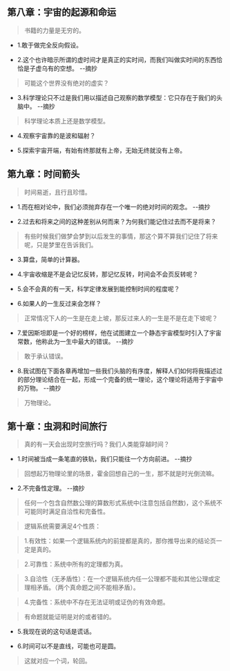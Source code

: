 ## 第八章：宇宙的起源和命运

>书籍的力量是无穷的。

- 1.敢于做完全反向假设。

- 2.这个也许暗示所谓的虚时间才是真正的实时间，而我们叫做实时间的东西恰恰是子虚乌有的空想。 --摘抄

>可能这个世界没有绝对的虚实？

- 3.科学理论只不过是我们用以描述自己观察的数学模型：它只存在于我们的头脑中。 --摘抄

>科学理论本质上还是数学模型。

- 4.观察宇宙靠的是波和辐射？

- 5.探索宇宙开端，有始有终那就有上帝，无始无终就没有上帝。

## 第九章：时间箭头

>时间易逝，且行且珍惜。

- 1.而在相对论中，我们必须抛弃存在一个唯一的绝对时间的观念。 --摘抄

- 2.过去和将来之间的这种差别从何而来？为何我们能记住过去而不是将来？

>有些时候我们做梦会梦到以后发生的事情，那这个算不算我们记住了将来呢，只是梦里在告诉我们。

- 3.算盘，简单的计算器。

- 4.宇宙收缩是不是会记忆反转，那记忆反转，时间会不会页反转呢？

- 5.会不会真的有一天，科学定律发展到能控制时间的程度呢？

- 6.如果人的一生反过来会怎样？

>正常情况下人的一生是在走上坡，那反过来人的一生是不是在走下坡呢？

- 7.爱因斯坦即是一个好的榜样，他在试图建立一个静态宇宙模型时引入了宇宙常数，他称此为一生中最大的错误。 --摘抄

>敢于承认错误。

- 8.我试图在下面各章再增加一些我们头脑的有序度，解释人们如何将我描述过的部分理论结合在一起，形成一个完备的统一理论，这个理论将适用于宇宙中的万物。 --摘抄

>万物理论。

## 第十章：虫洞和时间旅行

>真的有一天会出现时空旅行吗？我们人类能穿越时间？

- 1.时间被当成一条笔直的铁轨，我们只能往一个方向前进。 --摘抄

>回想起万物理论里的场景，霍金回想自己的一生，那不就是时光倒流嘛。

- 2.不完备性定理。 --摘抄

>任何一个包含自然数公理的算数形式系统中(注意包括自然数)，这个系统不可能同时满足自洽性和完备性。

>逻辑系统需要满足4个性质：

>1.有效性：如果一个逻辑系统内的前提都是真的，那你推导出来的结论页一定是真的。

>2.可靠性：系统中所有的定理都为真。

>3.自洽性（无矛盾性）：在一个逻辑系统内任一公理都不能和其他公理或定理相矛盾。（两个真命题之间不能相矛盾）。

>4.完备性：系统中不存在无法证明或证伪的有效命题。

>有命题就能证明是对的或者错的。

- 5.我现在说的这句话是谎话。

- 6.时间可以不是直线，可能也可是圆。

>这就对应一个词，轮回。
